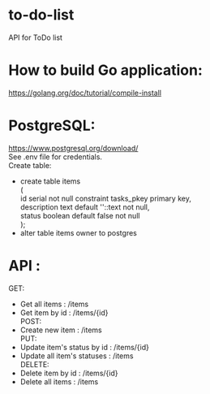 # to-do-list
API for ToDo list <br />

# How to build Go application:
https://golang.org/doc/tutorial/compile-install <br />

# PostgreSQL:
https://www.postgresql.org/download/ <br />
See .env file for credentials. <br />
Create table: <br />
- create table items<br />
( <br />
    id serial not null constraint tasks_pkey primary key, <br />
    description text    default ''::text not null, <br />
    status      boolean default false    not null <br />
); <br />
- alter table items owner to postgres

# API :

GET:
 - Get all items : /items <br />
 - Get item by id : /items/{id} <br />
POST:
 - Create new item : /items <br />
PUT:
 - Update item's status by id : /items/{id} <br />
 - Update all item's statuses : /items <br />
DELETE:
 - Delete item by id : /items/{id} <br />
 - Delete all items : /items
